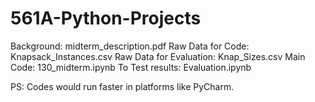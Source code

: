 # 561A-Python-Projects
Background: midterm_description.pdf
Raw Data for Code: Knapsack_Instances.csv
Raw Data for Evaluation: Knap_Sizes.csv
Main Code: 130_midterm.ipynb
To Test results: Evaluation.ipynb

PS: Codes would run faster in platforms like PyCharm.
